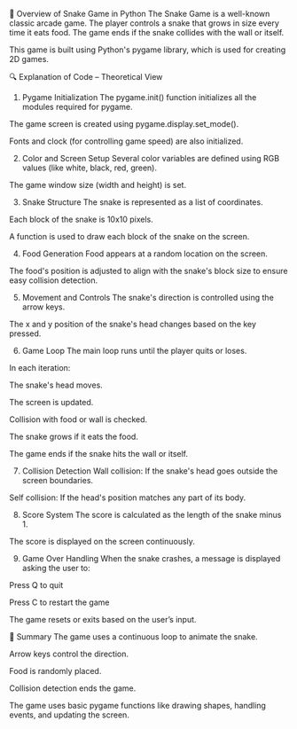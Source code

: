 🐍 Overview of Snake Game in Python
The Snake Game is a well-known classic arcade game. The player controls a snake that grows in size every time it eats food. The game ends if the snake collides with the wall or itself.

This game is built using Python's pygame library, which is used for creating 2D games.

🔍 Explanation of Code – Theoretical View
1. Pygame Initialization
The pygame.init() function initializes all the modules required for pygame.

The game screen is created using pygame.display.set_mode().

Fonts and clock (for controlling game speed) are also initialized.

2. Color and Screen Setup
Several color variables are defined using RGB values (like white, black, red, green).

The game window size (width and height) is set.

3. Snake Structure
The snake is represented as a list of coordinates.

Each block of the snake is 10x10 pixels.

A function is used to draw each block of the snake on the screen.

4. Food Generation
Food appears at a random location on the screen.

The food's position is adjusted to align with the snake's block size to ensure easy collision detection.

5. Movement and Controls
The snake's direction is controlled using the arrow keys.

The x and y position of the snake's head changes based on the key pressed.

6. Game Loop
The main loop runs until the player quits or loses.

In each iteration:

The snake's head moves.

The screen is updated.

Collision with food or wall is checked.

The snake grows if it eats the food.

The game ends if the snake hits the wall or itself.

7. Collision Detection
Wall collision: If the snake's head goes outside the screen boundaries.

Self collision: If the head's position matches any part of its body.

8. Score System
The score is calculated as the length of the snake minus 1.

The score is displayed on the screen continuously.

9. Game Over Handling
When the snake crashes, a message is displayed asking the user to:

Press Q to quit

Press C to restart the game

The game resets or exits based on the user’s input.

📌 Summary
The game uses a continuous loop to animate the snake.

Arrow keys control the direction.

Food is randomly placed.

Collision detection ends the game.

The game uses basic pygame functions like drawing shapes, handling events, and updating the screen.
